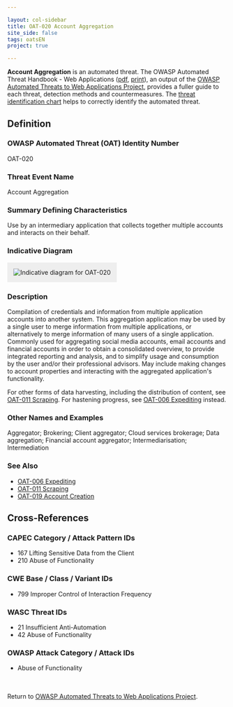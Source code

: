 ```yaml
---

layout: col-sidebar
title: OAT-020 Account Aggregation
site_side: false
tags: oatsEN
project: true

---
```


**Account Aggregation** is an automated threat. The OWASP Automated Threat Handbook - Web Applications ([pdf](https://github.com/OWASP/www-project-automated-threats-to-web-applications/tree/master/assets/files/EN), [print](http://www.lulu.com/shop/owasp-foundation/automated-threat-handbook/paperback/product-23540699.html)), an output of the [OWASP Automated Threats to Web Applications Project](../../../), provides a fuller guide to each threat, detection methods and countermeasures. The [threat identification chart](https://www.owasp.org/www-project-automated-threats-to-web-applications/assets/files/oat-ontology-decision-chart.pdf) helps to correctly identify the automated threat.

## Definition
### OWASP Automated Threat (OAT) Identity Number
OAT-020

### Threat Event Name
Account Aggregation

### Summary Defining Characteristics
Use by an intermediary application that collects together multiple accounts and interacts on their behalf.

### Indicative Diagram
<img alt="Indicative diagram for OAT-020" src="images/500px-OAT-020_Account_Aggregation.png" style="background-color:#eeeeee;padding:1em;">

### Description
Compilation of credentials and information from multiple application accounts into another system. This aggregation application may be used by a single user to merge information from multiple applications, or alternatively to merge information of many users of a single application. Commonly used for aggregating social media accounts, email accounts and financial accounts in order to obtain a consolidated overview, to provide integrated reporting and analysis, and to simplify usage and consumption by the user and/or their professional advisors. May include making changes to account properties and interacting with the aggregated application's functionality.

For other forms of data harvesting, including the distribution of content, see [OAT-011 Scraping](OAT-011_Scraping.html). For hastening progress, see [OAT-006 Expediting](OAT-006_Expediting.html) instead.

### Other Names and Examples
Aggregator; Brokering; Client aggregator; Cloud services brokerage; Data aggregation; Financial account aggregator; Intermediarisation; Intermediation

### See Also
* [OAT-006 Expediting](OAT-006_Expediting.html)
* [OAT-011 Scraping](OAT-011_Scraping.html)
* [OAT-019 Account Creation](OAT-019_Account_Creation.html)

## Cross-References
### CAPEC Category / Attack Pattern IDs
* 167 Lifting Sensitive Data from the Client
* 210 Abuse of Functionality

### CWE Base / Class / Variant IDs
* 799 Improper Control of Interaction Frequency

### WASC Threat IDs
* 21 Insufficient Anti-Automation
* 42 Abuse of Functionality

### OWASP Attack Category / Attack IDs
* Abuse of Functionality

<br/><br/>Return to [OWASP Automated Threats to Web Applications Project](../../../).<br/><br/>
